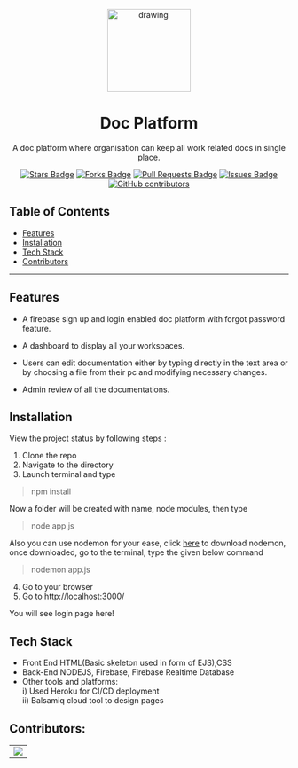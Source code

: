 
<p align="center">
 <img src="https://user-images.githubusercontent.com/58841158/153365007-ae1243ba-ddc8-4bb0-a78f-37a213902b5b.jpeg" alt="drawing" height="150" width="150"> 
</p>

 <h1 align="center"> Doc Platform </h1>

<p align="center"> A doc platform where organisation can keep all work related docs in single place.</p>

<p align="center">
<a href="https://github.com/raghavraj-27/doc-platform/stargazers"><img src="https://img.shields.io/github/stars/raghavraj-27/doc-platform" alt="Stars Badge"/></a>
<a href="https://github.com/raghavraj-27/doc-platform/network/members"><img src="https://img.shields.io/github/forks/raghavraj-27/doc-platform" alt="Forks Badge"/></a>
<a href="https://github.com/raghavraj-27/doc-platform/pulls"><img src="https://img.shields.io/github/issues-pr/raghavraj-27/doc-platform" alt="Pull Requests Badge"/></a>
<a href="https://github.com/raghavraj-27/doc-platform/issues"><img src="https://img.shields.io/github/issues/raghavraj-27/doc-platform" alt="Issues Badge"/></a>
<a href="https://github.com/raghavraj-27/doc-platform/graphs/contributors"><img alt="GitHub contributors" src="https://img.shields.io/github/contributors/raghavraj-27/doc-platform"></a>
</p>
 
## Table of Contents

- [Features](#features)
- [Installation](#installation)
- [Tech Stack](#tech-stack)
- [Contributors](#contributors)

---
## Features

- A firebase sign up and login enabled doc platform with forgot password feature.

- A dashboard to display all your workspaces.

- Users can edit documentation either by typing directly in the text area or by choosing a file from their pc and modifying necessary changes. 

- Admin review of all the documentations.


## Installation

View the project status by following steps :
1. Clone the repo
2. Navigate to the directory
3. Launch terminal and type 
> npm install

Now a folder will be created with name, node modules, then type
> node app.js

Also you can use nodemon for your ease, click <a href="https://www.npmjs.com/package/nodemon">here</a> to download nodemon, 
once downloaded, go to the terminal, type the given below command
> nodemon app.js

4. Go to your browser
5. Go to http://localhost:3000/

You will see login page here!

## Tech Stack

- Front End
HTML(Basic skeleton used in form of EJS),CSS
- Back-End
NODEJS, Firebase, Firebase Realtime Database
- Other tools and platforms: <br>
i) Used Heroku for CI/CD deployment <br>
ii) Balsamiq cloud tool to design pages

## Contributors:

<table>
	<tr>
		<td>
<a href="https://github.com/raghavraj-27/doc-platform/graphs/contributors">
  <img src="https://contrib.rocks/image?repo=raghavraj-27/doc-platform" />
</a>
		</td>
	</tr>
</table>
